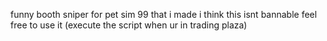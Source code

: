 funny booth sniper for pet sim 99 that i made
i think this isnt bannable feel free to use it
(execute the script when ur in trading plaza)

